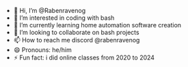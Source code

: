 - 👋 Hi, I’m @Rabenravenog
- 👀 I’m interested in coding with bash
- 🌱 I’m currently learning home automation software creation
- 💞️ I’m looking to collaborate on bash projects
- 📫 How to reach me discord @rabenravenog
- 😄 Pronouns: he/him
- ⚡ Fun fact: i did online classes from 2020 to 2024

<!---
Rabenravenog/Rabenravenog is a ✨ special ✨ repository because its `README.md` (this file) appears on your GitHub profile.
You can click the Preview link to take a look at your changes.
--->

